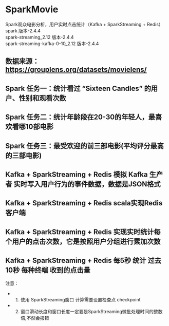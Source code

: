# SparkMovie
Spark观众电影分析，用户实时点击统计（Kafka + SparkStreaming + Redis）  
spark 版本-2.4.4  
spark-streaming_2.12 版本-2.4.4  
spark-streaming-kafka-0-10_2.12 版本-2.4.4  

## 数据来源：https://grouplens.org/datasets/movielens/  

## Spark 任务一：统计看过 “Sixteen Candles” 的用户、性别和观看次数  
## Spark 任务二：统计年龄段在20-30的年轻人，最喜欢看哪10部电影  
## Spark 任务三：最受欢迎的前三部电影(平均评分最高的三部电影)  

## Kafka + SparkStreaming + Redis 模拟 Kafka 生产者 实时写入用户行为的事件数据，数据是JSON格式  
## Kafka + SparkStreaming + Redis scala实现Redis 客户端
## Kafka + SparkStreaming + Redis 实现实时统计每个用户的点击次数，它是按照用户分组进行累加次数
## Kafka + SparkStreaming + Redis 每5秒 统计 过去10秒 每种终端 收到的点击量
注意：
  * 1. 使用 SparkStreaming窗口 计算需要设置检查点 checkpoint
  * 2. 窗口滑动长度和窗口长度一定要是SparkStreaming微批处理时间的整数倍,不然会报错
